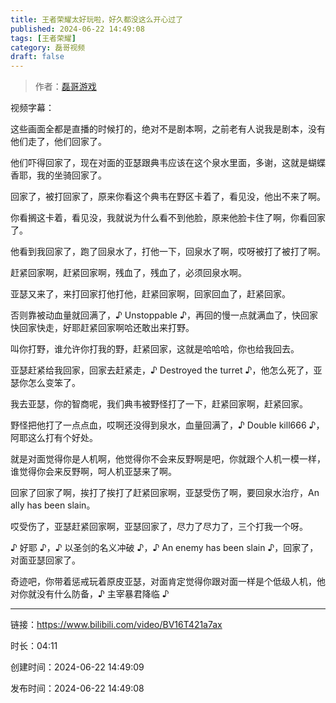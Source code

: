 ```yaml
---
title: 王者荣耀太好玩啦，好久都没这么开心过了
published: 2024-06-22 14:49:08
tags: [王者荣耀]
category: 磊哥视频
draft: false
---
```



> 作者：[磊哥游戏](https://space.bilibili.com/268941858?spm_id_from=333.788.upinfo.head.click)

视频字幕：

这些画面全都是直播的时候打的，绝对不是剧本啊，之前老有人说我是剧本，没有他们走了，他们回家了。

他们吓得回家了，现在对面的亚瑟跟典韦应该在这个泉水里面，多谢，这就是蝴蝶香耶，我的坐骑回家了。

回家了，被打回家了，原来你看这个典韦在野区卡着了，看见没，他出不来了啊。

你看搁这卡着，看见没，我就说为什么看不到他脸，原来他脸卡住了啊，你看回家了。

他看到我回家了，跑了回泉水了，打他一下，回泉水了啊，哎呀被打了被打了啊。

赶紧回家啊，赶紧回家啊，残血了，残血了，必须回泉水啊。

亚瑟又来了，来打回家打他打他，赶紧回家啊，回家回血了，赶紧回家。

否则靠被动血量就回满了，♪ Unstoppable ♪，再回的慢一点就满血了，快回家快回家快走，好耶赶紧回家啊哈还敢出来打野。

叫你打野，谁允许你打我的野，赶紧回家，这就是哈哈哈，你也给我回去。

亚瑟赶紧给我回家，回家去赶紧走，♪ Destroyed the turret ♪，他怎么死了，亚瑟你怎么变笨了。

我去亚瑟，你的智商呢，我们典韦被野怪打了一下，赶紧回家啊，赶紧回家。

野怪把他打了一点点血，哎啊还没得到泉水，血量回满了，♪ Double kill666 ♪，阿耶这么打有个好处。

就是对面觉得你是人机啊，他觉得你不会来反野啊是吧，你就跟个人机一模一样，谁觉得你会来反野啊，呵人机亚瑟来了啊。

回家了回家了啊，挨打了挨打了赶紧回家啊，亚瑟受伤了啊，要回泉水治疗，An ally has been slain。

哎受伤了，亚瑟赶紧回家啊，亚瑟回家了，尽力了尽力了，三个打我一个呀。

♪ 好耶 ♪，♪ 以圣剑的名义冲破 ♪，♪ An enemy has been slain ♪，回家了，对面亚瑟回家了。

奇迹吧，你带着惩戒玩着原皮亚瑟，对面肯定觉得你跟对面一样是个低级人机，他对你就没有什么防备，♪ 主宰暴君降临 ♪

---


链接：https://www.bilibili.com/video/BV16T421a7ax



时长：04:11

创建时间：2024-06-22 14:49:09

发布时间：2024-06-22 14:49:08
